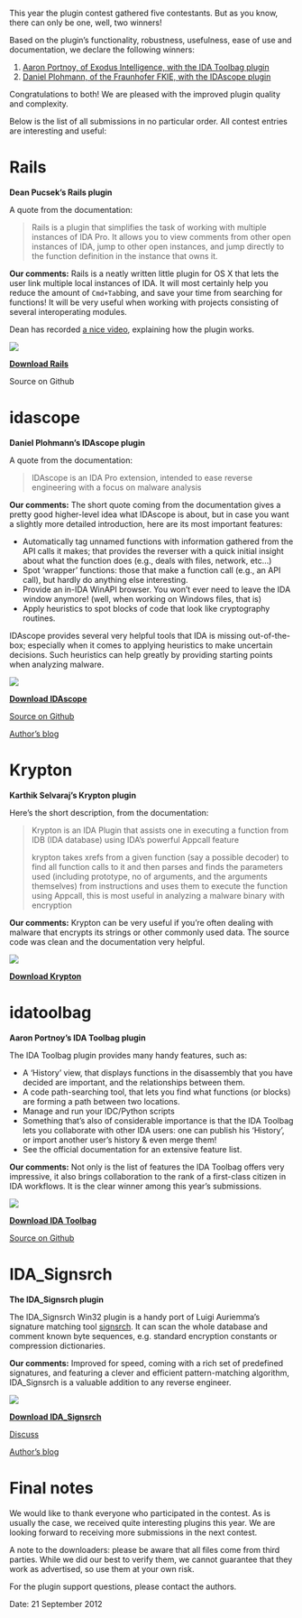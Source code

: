 
This year the plugin contest gathered five contestants. But as you know, there can only be one, well, two winners!

Based on the plugin’s functionality, robustness, usefulness, ease of use and documentation, we declare the following winners:

1.  [Aaron Portnoy, of Exodus Intelligence, with the IDA Toolbag plugin](#idatoolbag)
2.  [Daniel Plohmann, of the Fraunhofer FKIE, with the IDAscope plugin](#idascope)

Congratulations to both! We are pleased with the improved plugin quality and complexity.

Below is the list of all submissions in no particular order. All contest entries are interesting and useful:

# Rails
**Dean Pucsek’s Rails plugin**

A quote from the documentation:

> Rails is a plugin that simplifies the task of working with multiple instances of IDA Pro. It allows you to view comments from other open instances of IDA, jump to other open instances, and jump directly to the function definition in the instance that owns it.

**Our comments:** Rails is a neatly written little plugin for OS X that lets the user link multiple local instances of IDA. It will most certainly help you reduce the amount of `Cmd+Tab`bing, and save your time from searching for functions! It will be very useful when working with projects consisting of several interoperating modules.

Dean has recorded [a nice video](https://youtu.be/BbB7WLEIr9I), explaining how the plugin works.

![](2012PlugInContest/rails.png)

**[Download Rails](PlugIn/rails.tar.gz)**

Source on Github

# idascope
**Daniel Plohmann’s IDAscope plugin**

A quote from the documentation:

> IDAscope is an IDA Pro extension, intended to ease reverse engineering with a focus on malware analysis

**Our comments:** The short quote coming from the documentation gives a pretty good higher-level idea what IDAscope is about, but in case you want a slightly more detailed introduction, here are its most important features:

*   Automatically tag unnamed functions with information gathered from the API calls it makes; that provides the reverser with a quick initial insight about what the function does (e.g., deals with files, network, etc…)
*   Spot ‘wrapper’ functions: those that make a function call (e.g., an API call), but hardly do anything else interesting.
*   Provide an in-IDA WinAPI browser. You won’t ever need to leave the IDA window anymore! (well, when working on Windows files, that is)
*   Apply heuristics to spot blocks of code that look like cryptography routines.

IDAscope provides several very helpful tools that IDA is missing out-of-the-box; especially when it comes to applying heuristics to make uncertain decisions. Such heuristics can help greatly by providing starting points when analyzing malware.

![](2012PlugInContest/idascope.png)

**[Download IDAscope](PlugIn/IDAscope_v_1_0.zip)**

[Source on Github](https://bitbucket.org/daniel_plohmann/simplifire.idascope/)

[Author’s blog](https://pnx-tf.blogspot.be/)

# Krypton
**Karthik Selvaraj’s Krypton plugin**

Here’s the short description, from the documentation:

> Krypton is an IDA Plugin that assists one in executing a function from IDB (IDA database) using IDA’s powerful Appcall feature
> 
> krypton takes xrefs from a given function (say a possible decoder) to find all function calls to it and then parses and finds the parameters used (including prototype, no of arguments, and the arguments themselves) from instructions and uses them to execute the function using Appcall, this is most useful in analyzing a malware binary with encryption

**Our comments:** Krypton can be very useful if you’re often dealing with malware that encrypts its strings or other commonly used data. The source code was clean and the documentation very helpful.

![](2012PlugInContest/krypton.png)

**[Download Krypton](PlugIn/Krypton_2012_Hex-Rays_Contest.zip)**

# idatoolbag
**Aaron Portnoy’s IDA Toolbag plugin**

The IDA Toolbag plugin provides many handy features, such as:

*   A ‘History’ view, that displays functions in the disassembly that you have decided are important, and the relationships between them.
*   A code path-searching tool, that lets you find what functions (or blocks) are forming a path between two locations.
*   Manage and run your IDC/Python scripts
*   Something that’s also of considerable importance is that the IDA Toolbag lets you collaborate with other IDA users: one can publish his ‘History’, or import another user’s history & even merge them!
*   See the official documentation for an extensive feature list.

**Our comments:** Not only is the list of features the IDA Toolbag offers very impressive, it also brings collaboration to the rank of a first-class citizen in IDA workflows. It is the clear winner among this year’s submissions.

![](2012PlugInContest/toolbag.png)

**[Download IDA Toolbag](PlugIn/aaronportnoy-toolbag-1c42a2f.zip)**

[Source on Github](https://github.com/aaronportnoy/toolbag)

# IDA_Signsrch
**The IDA_Signsrch plugin**

The IDA_Signsrch Win32 plugin is a handy port of Luigi Auriemma’s signature matching tool [signsrch](http://aluigi.altervista.org/mytoolz.htm). It can scan the whole database and comment known byte sequences, e.g. standard encryption constants or compression dictionaries.

**Our comments:** Improved for speed, coming with a rich set of predefined signatures, and featuring a clever and efficient pattern-matching algorithm, IDA_Signsrch is a valuable addition to any reverse engineer.

![](2012PlugInContest/signsrch.png)

**[Download IDA_Signsrch](PlugIn/IDA_Signsrch.rar)**

[Discuss](http://www.macromonkey.com/bb/viewtopic.php?f=65&t=886)

[Author’s blog](http://www.sirmabus.macromonkey.com/)

# Final notes

We would like to thank everyone who participated in the contest. As is usually the case, we received quite interesting plugins this year. We are looking forward to receiving more submissions in the next contest.

A note to the downloaders: please be aware that all files come from third parties. While we did our best to verify them, we cannot guarantee that they work as advertised, so use them at your own risk.

For the plugin support questions, please contact the authors.

Date: 21 September 2012